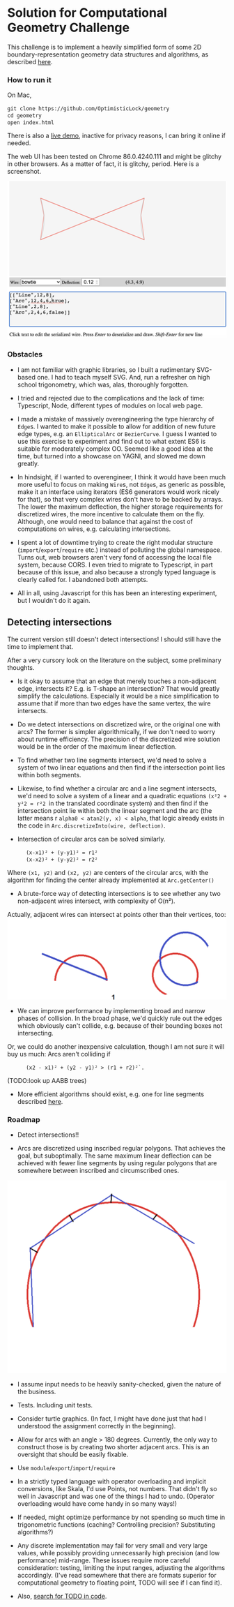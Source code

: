 

# Solution for Computational Geometry Challenge

This challenge is to implement a heavily simplified form of some 2D
boundary-representation geometry data structures and algorithms, as described [here](docs/GeometryTakeHome.md).

### How to run it

On Mac,
````
git clone https://github.com/OptimisticLock/geometry
cd geometry
open index.html
````

There is also a [live demo](https://optimisticlock.github.io/geometry/), inactive for privacy reasons, I can bring it online if needed. 

The web UI has been tested on Chrome 86.0.4240.111 and might be glitchy in other browsers. As a matter of fact, it is glitchy, period. Here is a screenshot.

![Snapshot](docs/snapshot.png)  


### Obstacles

* I am not familiar with graphic libraries, so I built a rudimentary SVG-based one. I had to teach myself SVG. And, run a refresher on high school trigonometry, which was, alas, thoroughly forgotten. 

* I tried and rejected due to the complications and the lack of time: Typescript, Node, different types of modules on local web page. 

* I made a mistake of massively overengineering the type hierarchy of `Edge`s. I wanted to make it possible to allow for addition of new future edge types, e.g. an `EllipticalArc` or `BezierCurve`. I guess I wanted to use this exercise to experiment and find out to what extent ES6 is suitable for moderately complex OO. Seemed like a good idea at the time, but turned into a showcase on YAGNI, and slowed me down greatly. 

* In hindsight, if I wanted to overengineer, I think it would have been much more useful to focus on making `Wire`s, not `Edge`s, as generic as possible, make it an interface using iterators (ES6 generators would work nicely for that), so that very complex wires don't have to be backed by arrays. The lower the maximum deflection, the higher storage requirements for discretized wires, the more incentive to calculate them on the fly. Although, one would need to balance that against the cost of computations on wires, e.g. calculating intersections. 

* I spent a lot of downtime trying to create the right modular structure  (`import`/`export`/`require` etc.) instead of polluting the global namespace. Turns out, web browsers aren't very fond of accessing the local file system, because CORS. I even tried to migrate to Typescript, in part because of this issue, and also because a strongly typed language is clearly called for. I abandoned both attempts.

* All in all, using Javascript for this has been an interesting experiment, but I wouldn't do it again.


## Detecting intersections

  The current version still doesn't detect intersections! I should still have the time to implement that.
  
  After a very cursory look on the literature on the subject, some preliminary thoughts. 
  
  * Is it okay to assume that an edge that merely touches a non-adjacent edge, intersects it? E.g. is T-shape an intersection? That would greatly simplify the calculations. Especially it would be a nice simplification to assume that if more than two edges have the same vertex, the wire intersects.

  * Do we detect intersections on discretized wire, or the original one with arcs? The former is simpler algorithmically, if we don't need to worry about runtime efficiency. The precision of the discretized wire solution would be in the order of the maximum linear deflection. 

  * To find whether two line segments intersect, we'd need to solve a system of two linear equations and then find if the intersection point lies within both segments.
  
  * Likewise, to find whether a circular arc and a line segment intersects, we'd need to solve a system of a linear and a quadratic equations `(x²2 + y²2 = r²2 `in the translated coordinate system) and then find if the intersection point lie within both the linear segment and the arc (the latter means r `alpha0 < atan2(y, x) < alpha`,  that logic already exists in the code in  `Arc.discretizeInto(wire, deflection)`. 
  
  * Intersection of circular arcs can be solved similarly. 
````
      (x-x1)² + (y-y1)² = r1²
      (x-x2)² + (y-y2)² = r2²
````  
  Where `(x1, y2)` and `(x2, y2)` are centers of the circular arcs, with the algorithm for finding the center already implemented at `Arc.getCenter()`
  
 
  * A brute-force way of detecting intersections is to see whether any two non-adjacent wires intersect, with complexity of O(n²). 
  
  Actually, adjacent wires can intersect at points other than their vertices, too:
  ![illustrtion](docs/IntersectingAdjacentArcs.png)
  
  * We can improve performance by implementing broad and narrow phases of collision. In the broad phase, we'd quickly rule out the edges which obviously can't collide, e.g. because of their bounding boxes not intersecting. 
  
  Or, we could do another inexpensive calculation, though I am not sure it will buy us much: Arcs aren't colliding if
````  
      (x2 - x1)² + (y2 - y1)² > (r1 + r2)²`.
```` 
  
  (TODO:look up AABB trees)
  
  
  * More efficient algorithms should exist, e.g. one for line segments described  [here](http://geomalgorithms.com/a09-_intersect-3.html#:~:text=Simple%20Polygons,-(A)%20Test%20if&text=The%20Shamos%2DHoey%20algorithm%20can,polygon%20is%20simple%20or%20not.&text=Nevertheless%2C%20there%20have%20often%20been,include%20a%20complete%20standalone%20algorithm).
  


### Roadmap

* Detect intersections!!

* Arcs are discretized using inscribed regular polygons. That achieves the goal, but suboptimally. The same maximum linear deflection can be achieved with fewer line segments by using regular polygons that are somewhere between inscribed and circumscribed ones. 

![illustrtion](docs/betterDiscretization.png)

* I assume input needs to be heavily sanity-checked, given the nature of the business.

* Tests. Including unit tests.

* Consider turtle graphics. (In fact, I  might have done just that had I understood the assignment correctly in the beginning).

* Allow for arcs with an angle > 180 degrees. Currently, the only way to construct those is by creating two shorter adjacent arcs. This is an oversight that should be easily fixable. 
 
* Use `module`/`export`/`import`/`require`

* In a strictly typed language with operator overloading and implicit conversions, like Skala, I'd use Points, not numbers. That didn't fly so well in Javascript and was one of the things I had to undo. (Operator overloading would have come handy in so many ways!)

* If needed, might optimize performance by not spending so much time in trigonometric functions (caching? Controlling precision? Substituting algorithms?)

* Any discrete implementation may fail for very small and very large values, while possibly providing unnecessarily high precision (and low performance) mid-range. These issues require more careful consideration: testing, limiting the input ranges, adjusting the algorithms accordingly. (I've read somewhere that there are formats superior for computational geometry to floating point, TODO will see if I can find it).

* Also, [search for TODO in code](https://github.com/OptimisticLock/geometry/search?q=TODO).


  
    
